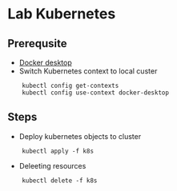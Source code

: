 # Lab Kubernetes

## Prerequsite
- [Docker desktop](https://www.docker.com/products/docker-desktop/)
- Switch Kubernetes context to local custer
```shell
    kubectl config get-contexts
    kubectl config use-context docker-desktop
```

## Steps
- Deploy kubernetes objects to cluster
```shell
    kubectl apply -f k8s
```
- Deleeting resources
```shell
    kubectl delete -f k8s
```
